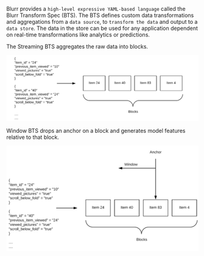 Blurr provides a `high-level expressive YAML-based language` called the Blurr Transform Spec (BTS). The BTS defines custom data transformations and aggregations from a `data source`, to `transform the data` and output to a `data store`. The data in the store can be used for any application dependent on real-time transformations like analytics or predictions.

The Streaming BTS aggregates the raw data into blocks.

![Blocks](images/blocks-intro.png)

Window BTS drops an anchor on a block and generates model features relative to that block.

![Window](images/window.png)
